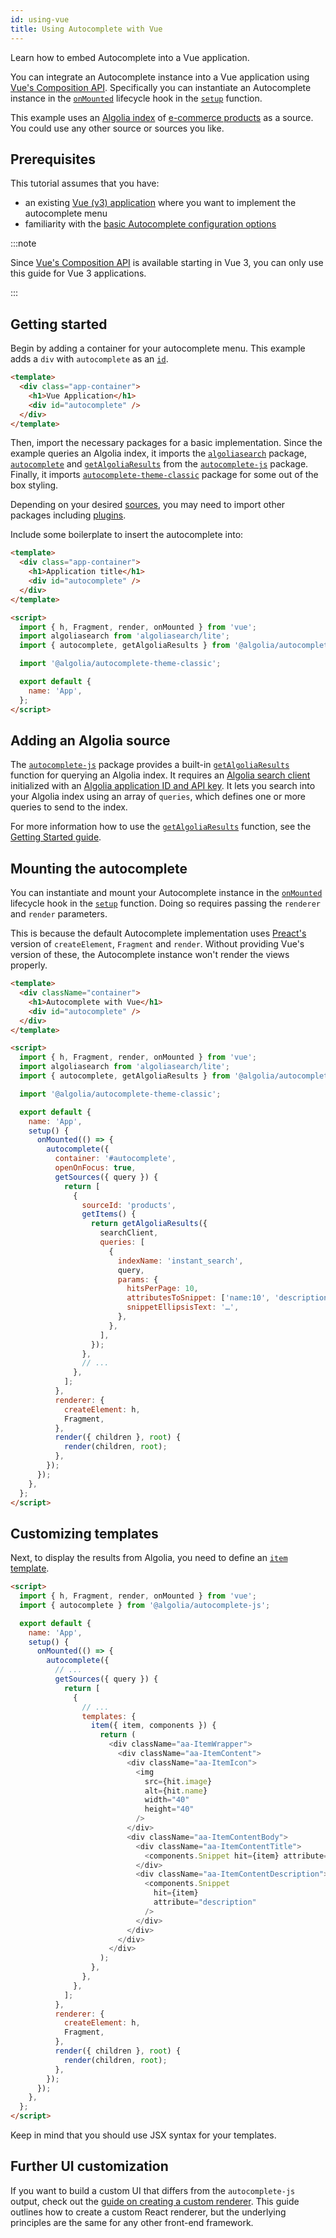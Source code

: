 ```yaml
---
id: using-vue
title: Using Autocomplete with Vue
---
```


Learn how to embed Autocomplete into a Vue application.

You can integrate an Autocomplete instance into a Vue application using [Vue's Composition API](https://v3.vuejs.org/guide/composition-api-introduction.html#why-composition-api). Specifically you can instantiate an Autocomplete instance in the [`onMounted`](https://v3.vuejs.org/api/composition-api.html#lifecycle-hooks) lifecycle hook in the [`setup`](https://v3.vuejs.org/guide/composition-api-setup.html) function.

This example uses an [Algolia index](https://www.algolia.com/doc/faq/basics/what-is-an-index/) of [e-commerce products](https://github.com/algolia/datasets/tree/master/ecommerce) as a source. You could use any other source or sources you like.

## Prerequisites

This tutorial assumes that you have:

- an existing [Vue (v3) application](https://v3.vuejs.org/) where you want to implement the autocomplete menu
- familiarity with the [basic Autocomplete configuration options](basic-options)

:::note

Since [Vue's Composition API](https://v3.vuejs.org/guide/composition-api-introduction.html#why-composition-api) is available starting in Vue 3, you can only use this guide for Vue 3 applications.

:::

## Getting started

Begin by adding a container for your autocomplete menu. This example adds a `div` with `autocomplete` as an [`id`](https://developer.mozilla.org/en-US/docs/Web/HTML/Global_attributes/id).

```html title="App.vue"
<template>
  <div class="app-container">
    <h1>Vue Application</h1>
    <div id="autocomplete" />
  </div>
</template>
```

Then, import the necessary packages for a basic implementation. Since the example queries an Algolia index, it imports the [`algoliasearch`](https://www.npmjs.com/package/algoliasearch) package, [`autocomplete`](autocomplete-js) and [`getAlgoliaResults`](getAlgoliaResults-js) from the [`autocomplete-js`](autocomplete-js) package. Finally, it imports [`autocomplete-theme-classic`](autocomplete-theme-classic) package for some out of the box styling.

Depending on your desired [sources](sources), you may need to import other packages including [plugins](plugins).

Include some boilerplate to insert the autocomplete into:

```html title="App.vue"
<template>
  <div class="app-container">
    <h1>Application title</h1>
    <div id="autocomplete" />
  </div>
</template>

<script>
  import { h, Fragment, render, onMounted } from 'vue';
  import algoliasearch from 'algoliasearch/lite';
  import { autocomplete, getAlgoliaResults } from '@algolia/autocomplete-js';

  import '@algolia/autocomplete-theme-classic';

  export default {
    name: 'App',
  };
</script>
```

## Adding an Algolia source

The [`autocomplete-js`](autocomplete-js) package provides a built-in [`getAlgoliaResults`](getAlgoliaResults-js) function for querying an Algolia index. It requires an [Algolia search client](https://www.algolia.com/doc/api-client/getting-started/install/javascript/) initialized with an [Algolia application ID and API key](https://www.algolia.com/doc/guides/sending-and-managing-data/send-and-update-your-data/how-to/importing-with-the-api/#application-id). It lets you search into your Algolia index using an array of `queries`, which defines one or more queries to send to the index.

For more information how to use the [`getAlgoliaResults`](getAlgoliaResults-js) function, see the [Getting Started guide](getting-started).

## Mounting the autocomplete

You can instantiate and mount your Autocomplete instance in the [`onMounted`](https://v3.vuejs.org/api/composition-api.html#lifecycle-hooks) lifecycle hook in the [`setup`](https://v3.vuejs.org/guide/composition-api-setup.html) function. Doing so requires passing the `renderer` and `render` parameters.

This is because the default Autocomplete implementation uses [Preact's](https://preactjs.com/) version of `createElement`, `Fragment` and `render`. Without providing Vue's version of these, the Autocomplete instance won't render the views properly.

```html title="App.vue"
<template>
  <div className="container">
    <h1>Autocomplete with Vue</h1>
    <div id="autocomplete" />
  </div>
</template>

<script>
  import { h, Fragment, render, onMounted } from 'vue';
  import algoliasearch from 'algoliasearch/lite';
  import { autocomplete, getAlgoliaResults } from '@algolia/autocomplete-js';

  import '@algolia/autocomplete-theme-classic';

  export default {
    name: 'App',
    setup() {
      onMounted(() => {
        autocomplete({
          container: '#autocomplete',
          openOnFocus: true,
          getSources({ query }) {
            return [
              {
                sourceId: 'products',
                getItems() {
                  return getAlgoliaResults({
                    searchClient,
                    queries: [
                      {
                        indexName: 'instant_search',
                        query,
                        params: {
                          hitsPerPage: 10,
                          attributesToSnippet: ['name:10', 'description:35'],
                          snippetEllipsisText: '…',
                        },
                      },
                    ],
                  });
                },
                // ...
              },
            ];
          },
          renderer: {
            createElement: h,
            Fragment,
          },
          render({ children }, root) {
            render(children, root);
          },
        });
      });
    },
  };
</script>
```

## Customizing templates

Next, to display the results from Algolia, you need to define an [`item` template](templates).

```html title="App.vue"
<script>
  import { h, Fragment, render, onMounted } from 'vue';
  import { autocomplete } from '@algolia/autocomplete-js';

  export default {
    name: 'App',
    setup() {
      onMounted(() => {
        autocomplete({
          // ...
          getSources({ query }) {
            return [
              {
                // ...
                templates: {
                  item({ item, components }) {
                    return (
                      <div className="aa-ItemWrapper">
                        <div className="aa-ItemContent">
                          <div className="aa-ItemIcon">
                            <img
                              src={hit.image}
                              alt={hit.name}
                              width="40"
                              height="40"
                            />
                          </div>
                          <div className="aa-ItemContentBody">
                            <div className="aa-ItemContentTitle">
                              <components.Snippet hit={item} attribute="name" />
                            </div>
                            <div className="aa-ItemContentDescription">
                              <components.Snippet
                                hit={item}
                                attribute="description"
                              />
                            </div>
                          </div>
                        </div>
                      </div>
                    );
                  },
                },
              },
            ];
          },
          renderer: {
            createElement: h,
            Fragment,
          },
          render({ children }, root) {
            render(children, root);
          },
        });
      });
    },
  };
</script>
```

Keep in mind that you should use JSX syntax for your templates.

## Further UI customization

If you want to build a custom UI that differs from the `autocomplete-js` output, check out the [guide on creating a custom renderer](creating-a-renderer). This guide outlines how to create a custom React renderer, but the underlying principles are the same for any other front-end framework.
